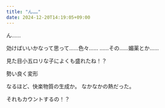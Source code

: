 ```yaml
---
title: "ん……"
date: 2024-12-20T14:19:05+09:00
---
```

ん……

効けばいいかなって思って……色々……
……その……媚薬とか……

見た目小五ロリな子によくも盛れたね！？

勢い良く変形

なるほど、快楽物質の生成か。
なかなかの熱だった。

それもカウントするの！？
